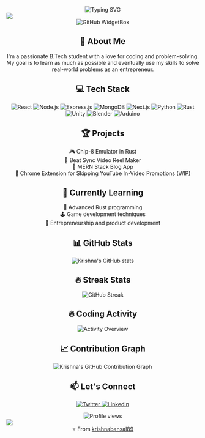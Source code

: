 <div align="center">
  <img src="https://readme-typing-svg.demolab.com?font=Fira+Code&size=32&duration=2800&pause=2000&color=A9FEF7&center=true&vCenter=true&width=940&lines=Hey%2C+I'm+Krishna+Bansal!+Welcome+to+my+Profile!" alt="Typing SVG" />
</div>

<img src="https://user-images.githubusercontent.com/73097560/115834477-dbab4500-a447-11eb-908a-139a6edaec5c.gif">

<div align="center">
  <img src="https://github-widgetbox.vercel.app/api/profile?username=krishnabansal89&data=followers,repositories,stars,commits&theme=nautilus" alt="GitHub WidgetBox" />
</div>

<h2 align="center">🚀 About Me</h2>

<p align="center">
  I'm a passionate B.Tech student with a love for coding and problem-solving. My goal is to learn as much as possible and eventually use my skills to solve real-world problems as an entrepreneur.
</p>

<h2 align="center">💻 Tech Stack</h2>

<p align="center">
  <img src="https://img.shields.io/badge/React-20232A?style=for-the-badge&logo=react&logoColor=61DAFB" alt="React" />
  <img src="https://img.shields.io/badge/Node.js-43853D?style=for-the-badge&logo=node.js&logoColor=white" alt="Node.js" />
  <img src="https://img.shields.io/badge/Express.js-404D59?style=for-the-badge" alt="Express.js" />
  <img src="https://img.shields.io/badge/MongoDB-4EA94B?style=for-the-badge&logo=mongodb&logoColor=white" alt="MongoDB" />
  <img src="https://img.shields.io/badge/next.js-000000?style=for-the-badge&logo=next.js&logoColor=white" alt="Next.js" />
  <img src="https://img.shields.io/badge/Python-3776AB?style=for-the-badge&logo=python&logoColor=white" alt="Python" />
  <img src="https://img.shields.io/badge/Rust-000000?style=for-the-badge&logo=rust&logoColor=white" alt="Rust" />
  <img src="https://img.shields.io/badge/Unity-100000?style=for-the-badge&logo=unity&logoColor=white" alt="Unity" />
  <img src="https://img.shields.io/badge/Blender-F5792A?style=for-the-badge&logo=blender&logoColor=white" alt="Blender" />
  <img src="https://img.shields.io/badge/Arduino-00979D?style=for-the-badge&logo=Arduino&logoColor=white" alt="Arduino" />
</p>

<h2 align="center">🏆 Projects</h2>

<p align="center">
  🎮 Chip-8 Emulator in Rust<br>
  🎵 Beat Sync Video Reel Maker<br>
  📝 MERN Stack Blog App<br>
  🎥 Chrome Extension for Skipping YouTube In-Video Promotions (WIP)
</p>

<h2 align="center">🌱 Currently Learning</h2>

<p align="center">
  🦀 Advanced Rust programming<br>
  🕹️ Game development techniques<br>
  💼 Entrepreneurship and product development
</p>

<h2 align="center">📊 GitHub Stats</h2>

<div align="center">
  <img src="https://github-readme-stats.vercel.app/api?username=krishnabansal89&show_icons=true&theme=radical" alt="Krishna's GitHub stats" />
</div>

<h2 align="center">🔥 Streak Stats</h2>

<div align="center">
  <img src="https://github-readme-streak-stats.herokuapp.com/?user=krishnabansal89&theme=radical" alt="GitHub Streak" />
</div>

<h2 align="center">🔥 Coding Activity</h2>

<div align="center">
  <img src="https://forkyou-svg-generator.vercel.app/api/activity?user=Krishna__Bansal" alt="Activity Overview" />
</div>

<h2 align="center">📈 Contribution Graph</h2>

<div align="center">
  <img src="https://github-profile-summary-cards.vercel.app/api/cards/profile-details?username=krishnabansal89&theme=radical" alt="Krishna's GitHub Contribution Graph" />
</div>

<h2 align="center">📫 Let's Connect</h2>

<p align="center">
  <a href="https://twitter.com/krishna__bansal" target="_blank">
    <img src="https://img.shields.io/badge/Twitter-1DA1F2?style=for-the-badge&logo=twitter&logoColor=white" alt="Twitter" />
  </a>
  <a href="https://www.linkedin.com/in/krishna-bansal-a82a68254/" target="_blank">
    <img src="https://img.shields.io/badge/LinkedIn-0077B5?style=for-the-badge&logo=linkedin&logoColor=white" alt="LinkedIn" />
  </a>
</p>

<div align="center">
  <img src="https://komarev.com/ghpvc/?username=krishnabansal89&style=flat-square&color=blue" alt="Profile views" />
</div>

<img src="https://user-images.githubusercontent.com/73097560/115834477-dbab4500-a447-11eb-908a-139a6edaec5c.gif">

<div align="center">
  ⭐️ From <a href="https://github.com/krishnabansal89">krishnabansal89</a>
</div>

